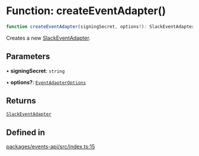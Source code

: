 # Function: createEventAdapter()

```ts
function createEventAdapter(signingSecret, options?): SlackEventAdapter
```

Creates a new [SlackEventAdapter](../classes/SlackEventAdapter.md).

## Parameters

• **signingSecret**: `string`

• **options?**: [`EventAdapterOptions`](../interfaces/EventAdapterOptions.md)

## Returns

[`SlackEventAdapter`](../classes/SlackEventAdapter.md)

## Defined in

[packages/events-api/src/index.ts:15](https://github.com/slackapi/node-slack-sdk/blob/main/packages/events-api/src/index.ts#L15)
